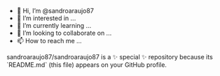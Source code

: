 - 👋 Hi, I’m @sandroaraujo87
- 👀 I’m interested in ...
- 🌱 I’m currently learning ...
- 💞️ I’m looking to collaborate on ...
- 📫 How to reach me ...

<!---
You can click the Preview link to take a look at your changes.
--->sandroaraujo87/sandroaraujo87 is a ✨ special ✨ repository because its `README.md` (this file) appears on your GitHub profile.

